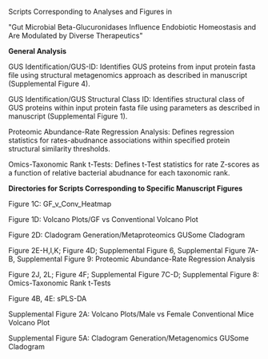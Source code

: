 Scripts Corresponding to Analyses and Figures in 

"Gut Microbial Beta-Glucuronidases Influence Endobiotic Homeostasis and Are Modulated by Diverse Therapeutics"


**General Analysis**

GUS Identification/GUS-ID: Identifies GUS proteins from input protein fasta file using structural metagenomics approach as described in manuscript (Supplemental Figure 4). 

GUS Identification/GUS Structural Class ID: Identifies structural class of GUS proteins within input protein fasta file using parameters as described in manuscript (Supplemental Figure 1).

Proteomic Abundance-Rate Regression Analysis: Defines regression statistics for rates-abudnance associations within specified protein structural similarity thresholds.

Omics-Taxonomic Rank t-Tests: Defines t-Test statistics for rate Z-scores as a function of relative bacterial abudnance for each taxonomic rank.




**Directories for Scripts Corresponding to Specific Manuscript Figures**

  Figure 1C: GF_v_Conv_Heatmap

  Figure 1D: Volcano Plots/GF vs Conventional Volcano Plot

  Figure 2D: Cladogram Generation/Metaproteomics GUSome Cladogram

  Figure 2E-H,I,K; Figure 4D; Supplemental Figure 6, Supplemental Figure 7A-B, Supplemental Figure 9: Proteomic Abundance-Rate Regression Analysis

  Figure 2J, 2L; Figure 4F; Supplemental Figure 7C-D; Supplemental Figure 8: Omics-Taxonomic Rank t-Tests

  Figure 4B, 4E: sPLS-DA

  Supplemental Figure 2A: Volcano Plots/Male vs Female Conventional Mice Volcano Plot

  Supplemental Figure 5A: Cladogram Generation/Metagenomics GUSome Cladogram
